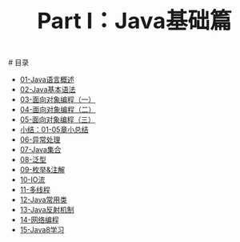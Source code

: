 <p align="center" style="font-size:44px;font-weight:bold;">
    Part Ⅰ：Java基础篇
</p>
# 目录

- [01-Java语言概述](ch1/01-Java语言概述.md)
- [02-Java基本语法](ch1/02-Java基本语法.md)
- [03-面向对象编程（一）](ch1/03-面向对象编程（一）.md)
- [04-面向对象编程（二）](ch1/04-面向对象编程（二）.md)
- [05-面向对象编程（三）](ch1/05-面向对象编程（三）.md)
- [小结：01-05章小总结](ch1/06-01-05章小总结.md)
- [06-异常处理](ch1/06-异常处理.md)
- [07-Java集合](ch1/07-Java集合.md)
- [08-泛型](ch1/08-泛型.md)
- [09-枚举&注解](ch1/09-枚举&注解.md)
- [10-IO流](ch1/10-IO流.md)
- [11-多线程](ch1/11-多线程.md)
- [12-Java常用类](ch1/12-Java常用类.md)
- [13-Java反射机制](ch1/13-Java反射机制.md)
- [14-网络编程](ch1/14-网络编程.md)
- [15-Java8学习](ch1/15-Java8学习.md)